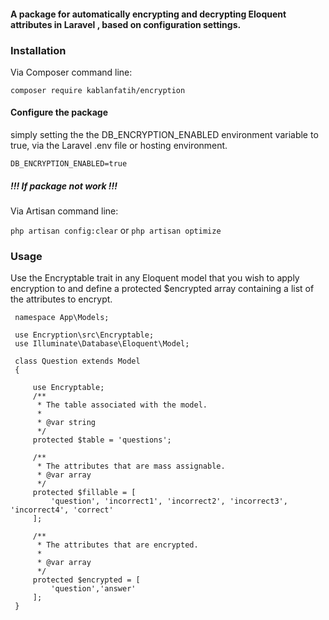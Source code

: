 #### A package for automatically encrypting and decrypting Eloquent attributes in Laravel , based on configuration settings.

### Installation

Via Composer command line:

`composer require kablanfatih/encryption`

#### Configure the package

simply setting the the DB_ENCRYPTION_ENABLED environment variable to true, via the Laravel .env file or hosting environment.

`DB_ENCRYPTION_ENABLED=true`

##### !!! If package not work !!!

Via Artisan command line:

`php artisan config:clear`
or
`php artisan optimize`

### Usage

Use the Encryptable trait in any Eloquent model that you wish to apply encryption to and define a protected $encrypted array containing a list of the attributes to encrypt.

```
 namespace App\Models;
 
 use Encryption\src\Encryptable;
 use Illuminate\Database\Eloquent\Model;
 
 class Question extends Model
 {
 
     use Encryptable;
     /**
      * The table associated with the model.
      *
      * @var string
      */
     protected $table = 'questions';
    
     /**
      * The attributes that are mass assignable.
      * @var array
      */
     protected $fillable = [
         'question', 'incorrect1', 'incorrect2', 'incorrect3', 'incorrect4', 'correct'
     ];
 
     /**
      * The attributes that are encrypted.
      *
      * @var array
      */
     protected $encrypted = [
         'question','answer'
     ];
 }
